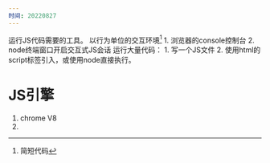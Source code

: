 ```yaml
---
时间: 20220827
---
```

运行JS代码需要的工具。
以行为单位的交互环境[^1]
	1. 浏览器的console控制台
	2. node终端窗口开启交互式JS会话
运行大量代码：
	1. 写一个JS文件
	2. 使用html的script标签引入，或使用node直接执行。
# JS引擎
1. chrome V8
2. 

[^1]: 简短代码